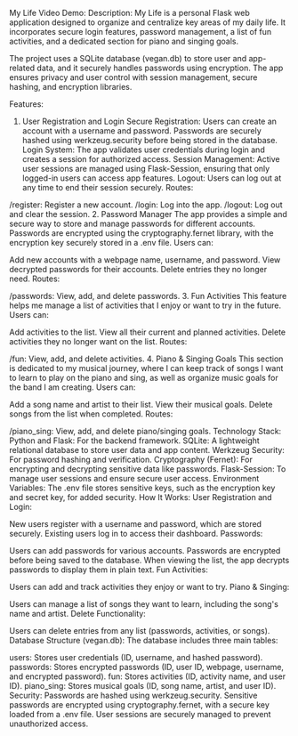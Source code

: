 My Life
Video Demo: <URL HERE>
Description:
My Life is a personal Flask web application designed to organize and centralize key areas of my daily life. It incorporates secure login features, password management, a list of fun activities, and a dedicated section for piano and singing goals.

The project uses a SQLite database (vegan.db) to store user and app-related data, and it securely handles passwords using encryption. The app ensures privacy and user control with session management, secure hashing, and encryption libraries.

Features:
1. User Registration and Login
Secure Registration: Users can create an account with a username and password. Passwords are securely hashed using werkzeug.security before being stored in the database.
Login System: The app validates user credentials during login and creates a session for authorized access.
Session Management: Active user sessions are managed using Flask-Session, ensuring that only logged-in users can access app features.
Logout: Users can log out at any time to end their session securely.
Routes:

/register: Register a new account.
/login: Log into the app.
/logout: Log out and clear the session.
2. Password Manager
The app provides a simple and secure way to store and manage passwords for different accounts. Passwords are encrypted using the cryptography.fernet library, with the encryption key securely stored in a .env file. Users can:

Add new accounts with a webpage name, username, and password.
View decrypted passwords for their accounts.
Delete entries they no longer need.
Routes:

/passwords: View, add, and delete passwords.
3. Fun Activities
This feature helps me manage a list of activities that I enjoy or want to try in the future. Users can:

Add activities to the list.
View all their current and planned activities.
Delete activities they no longer want on the list.
Routes:

/fun: View, add, and delete activities.
4. Piano & Singing Goals
This section is dedicated to my musical journey, where I can keep track of songs I want to learn to play on the piano and sing, as well as organize music goals for the band I am creating. Users can:

Add a song name and artist to their list.
View their musical goals.
Delete songs from the list when completed.
Routes:

/piano_sing: View, add, and delete piano/singing goals.
Technology Stack:
Python and Flask: For the backend framework.
SQLite: A lightweight relational database to store user data and app content.
Werkzeug Security: For password hashing and verification.
Cryptography (Fernet): For encrypting and decrypting sensitive data like passwords.
Flask-Session: To manage user sessions and ensure secure user access.
Environment Variables: The .env file stores sensitive keys, such as the encryption key and secret key, for added security.
How It Works:
User Registration and Login:

New users register with a username and password, which are stored securely.
Existing users log in to access their dashboard.
Passwords:

Users can add passwords for various accounts.
Passwords are encrypted before being saved to the database.
When viewing the list, the app decrypts passwords to display them in plain text.
Fun Activities:

Users can add and track activities they enjoy or want to try.
Piano & Singing:

Users can manage a list of songs they want to learn, including the song's name and artist.
Delete Functionality:

Users can delete entries from any list (passwords, activities, or songs).
Database Structure (vegan.db):
The database includes three main tables:

users: Stores user credentials (ID, username, and hashed password).
passwords: Stores encrypted passwords (ID, user ID, webpage, username, and encrypted password).
fun: Stores activities (ID, activity name, and user ID).
piano_sing: Stores musical goals (ID, song name, artist, and user ID).
Security:
Passwords are hashed using werkzeug.security.
Sensitive passwords are encrypted using cryptography.fernet, with a secure key loaded from a .env file.
User sessions are securely managed to prevent unauthorized access.
